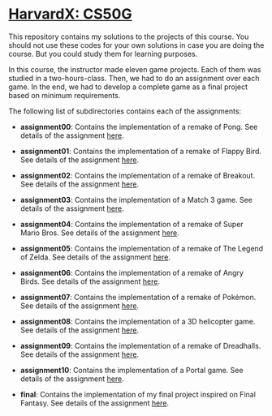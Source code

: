 # [HarvardX: CS50G](https://www.edx.org/course/cs50s-introduction-to-game-development)

This repository contains my solutions to the projects of this course.
You should not use these codes for your own solutions in case you are doing
the course. But you could study them for learning purposes.

In this course, the instructor made eleven game projects. Each of them was studied
in a two-hours-class. Then, we had to do an assignment over each game. In the end,
we had to develop a complete game as a final project based on minimum requirements.

The following list of subdirectories contains each of the assignments:

- **assignment00**: Contains the implementation of a remake of Pong. See details
  of the assignment [here](assignment00/README.md).

- **assignment01**: Contains the implementation of a remake of Flappy Bird. See details
  of the assignment [here](assignment01/README.md).

- **assignment02**: Contains the implementation of a remake of Breakout. See details
  of the assignment [here](assignment02/README.md).

- **assignment03**: Contains the implementation of a Match 3 game. See details
  of the assignment [here](assignment03/README.md).

- **assignment04**: Contains the implementation of a remake of Super Mario Bros. See details
  of the assignment [here](assignment04/README.md).

- **assignment05**: Contains the implementation of a remake of The Legend of Zelda. See details
  of the assignment [here](assignment05/README.md).

- **assignment06**: Contains the implementation of a remake of Angry Birds. See details
  of the assignment [here](assignment06/README.md).

- **assignment07**: Contains the implementation of a remake of Pokémon. See details
  of the assignment [here](assignment07/README.md).

- **assignment08**: Contains the implementation of a 3D helicopter game. See details
  of the assignment [here](assignment08/README.md).

- **assignment09**: Contains the implementation of a remake of Dreadhalls. See details
  of the assignment [here](assignment09/README.md).

- **assignment10**: Contains the implementation of a Portal game. See details
  of the assignment [here](assignment10/README.md).

- **final**: Contains the implementation of my final project inspired on Final Fantasy. See details
  of the assignment [here](final/README.md).
